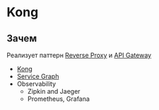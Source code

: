 # Kong

## Зачем

Реализует паттерн [Reverse Proxy](../../../arch/pattern/deployment/pattern.proxy.reverse.md) и [API Gateway](../../../api/api.gateway.md)

- [Kong](https://habr.com/ru/companies/otus/articles/669342/)
- [Service Graph](https://konghq.com/solutions/observability)
- Observability
    - Zipkin and Jaeger
    - Prometheus, Grafana
